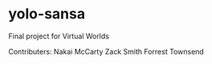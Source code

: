 yolo-sansa
==========
Final project for Virtual Worlds

Contributers:
Nakai McCarty
Zack Smith
Forrest Townsend